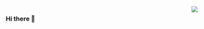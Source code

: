 <img align="right" src="https://github-readme-stats.vercel.app/api?username=cserwen&show_icons=true&theme=onedark">

### Hi there 👋

<!-- [![My GitHub](https://github-readme-stats.vercel.app/api?username=ferrirW)]() -->

<!--
**ferrirW/ferrirW** is a ✨ _special_ ✨ repository because its `README.md` (this file) appears on your GitHub profile.

Here are some ideas to get you started:

- 🔭 I’m currently working on ...
- 🌱 I’m currently learning ...
- 👯 I’m looking to collaborate on ...
- 🤔 I’m looking for help with ...
- 💬 Ask me about ...
- 📫 How to reach me: ...
- 😄 Pronouns: ...
- ⚡ Fun fact: ...
-->
